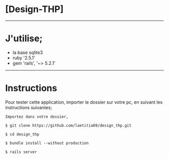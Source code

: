  # [Design-THP]

------------------------------
# J'utilise;

* la base sqlite3
* ruby '2.5.1'
* gem 'rails', '~> 5.2.1'


------------------------------
# Instructions #

Pour tester cette application, importer le dossier sur votre pc, en suivant les instructions suivantes;

```
Importez dans votre dossier,

$ git clone https://github.com/laetitia69/design_thp.git

$ cd design_thp

$ bundle install --without production

$ rails server
```



